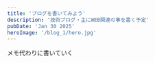 ```yaml
---
title: 'ブログを書いてみよう'
description: '技術ブログ・主にWEB関連の事を書く予定'
pubDate: 'Jan 30 2025'
heroImage: '/blog_1/hero.jpg'
---
```


メモ代わりに書いていく
